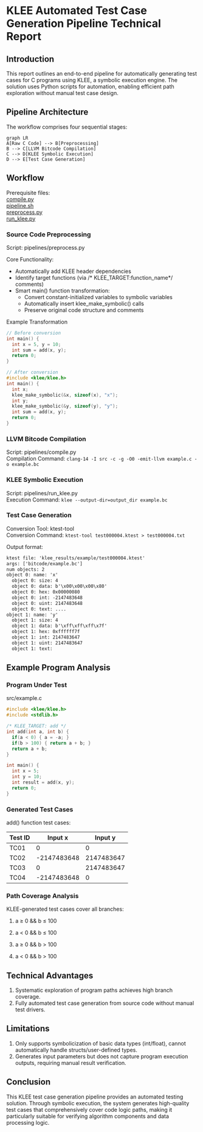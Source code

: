 # KLEE Automated Test Case Generation Pipeline Technical Report

## Introduction
This report outlines an end-to-end pipeline for automatically generating test cases for C programs using KLEE, a symbolic execution engine. The solution uses Python scripts for automation, enabling efficient path exploration without manual test case design.

## Pipeline Architecture

The workflow comprises four sequential stages:

```mermaid
graph LR
A[Raw C Code] --> B[Preprocessing]
B --> C[LLVM Bitcode Compilation]
C --> D[KLEE Symbolic Execution]
D --> E[Test Case Generation]
```

## Workflow

Prerequisite files:<br>
[compile.py](https://github.com/UIUC-code/UIUC---code-translation/blob/main/src/Alexander/pipeline/compile.py)<br>
[pipeline.sh](https://github.com/UIUC-code/UIUC---code-translation/blob/main/src/Alexander/pipeline/pipeline.sh)<br>
[preprocess.py](https://github.com/UIUC-code/UIUC---code-translation/blob/main/src/Alexander/pipeline/preprocess.py)<br>
[run_klee.py](https://github.com/UIUC-code/UIUC---code-translation/blob/main/src/Alexander/pipeline/run_klee.py)<br>

### Source Code Preprocessing​
Script: pipelines/preprocess.py

Core Functionality:

- Automatically add KLEE header dependencies
- Identify target functions (via /* KLEE_TARGET:function_name*/ comments)
- Smart main() function transformation:
    - Convert constant-initialized variables to symbolic variables
    - Automatically insert klee_make_symbolic() calls
    - Preserve original code structure and comments


​​Example Transformation​​

```c
// Before conversion 
int main() {
  int x = 5, y = 10;
  int sum = add(x, y);
  return 0;
}

// After conversion  
#include <klee/klee.h>
int main() {
  int x;
  klee_make_symbolic(&x, sizeof(x), "x");
  int y;
  klee_make_symbolic(&y, sizeof(y), "y");
  int sum = add(x, y);
  return 0;
}
```

### LLVM Bitcode Compilation​

Script: pipelines/compile.py <br>
Compilation Command: `clang-14 -I src -c -g -O0 -emit-llvm example.c -o example.bc`<br>

### KLEE Symbolic Execution​

Script: pipelines/run_klee.py<br>
Execution Command: `klee --output-dir=output_dir example.bc`<br>

### Test Case Generation​

Conversion Tool: ktest-tool<br>
Conversion Command: `ktest-tool test000004.ktest > test000004.txt`<br>

Output format:

```txt
ktest file: 'klee_results/example/test000004.ktest'
args: ['bitcode/example.bc']
num objects: 2
object 0: name: 'x'
  object 0: size: 4
  object 0: data: b'\x00\x00\x00\x80'
  object 0: hex: 0x00000080
  object 0: int: -2147483648
  object 0: uint: 2147483648
  object 0: text: ....
object 1: name: 'y'
  object 1: size: 4
  object 1: data: b'\xff\xff\xff\x7f'
  object 1: hex: 0xffffff7f
  object 1: int: 2147483647
  object 1: uint: 2147483647
  object 1: text: 
```

## Example Program Analysis

### ​​Program Under Test​​

src/example.c

```c
#include <klee/klee.h>
#include <stdlib.h>

/* KLEE_TARGET: add */
int add(int a, int b) {
  if(a < 0) { a = -a; }
  if(b > 100) { return a + b; }
  return a + b;
}

int main() {
  int x = 5;
  int y = 10;
  int result = add(x, y);
  return 0;
}
```

### ​​Generated Test Cases​​

add() function test cases:

| Test ID | Input x        | Input y        |
|---------|----------------|----------------|
| TC01    | 0              | 0              |
| TC02    | -2147483648    | 2147483647     |
| TC03    | 0              | 2147483647     |
| TC04    | -2147483648    | 0              |

### ​Path Coverage Analysis​​

KLEE-generated test cases cover all branches:

1. a ≥ 0 && b ≤ 100

2. a < 0 && b ≤ 100

3. a ≥ 0 && b > 100

4. a < 0 && b > 100

## Technical Advantages

1. Systematic exploration of program paths achieves high branch coverage.
2. Fully automated test case generation from source code without manual test drivers.

## Limitations

1. Only supports symbolicization of basic data types (int/float), cannot automatically handle structs/user-defined types.
2. Generates input parameters but does not capture program execution outputs, requiring manual result verification.

## Conclusion
This KLEE test case generation pipeline provides an automated testing solution. Through symbolic execution, the system generates high-quality test cases that comprehensively cover code logic paths, making it particularly suitable for verifying algorithm components and data processing logic.